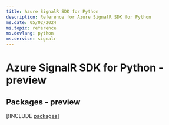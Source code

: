 ```yaml
---
title: Azure SignalR SDK for Python
description: Reference for Azure SignalR SDK for Python
ms.date: 05/02/2024
ms.topic: reference
ms.devlang: python
ms.service: signalr
---
```

# Azure SignalR SDK for Python - preview
## Packages - preview
[!INCLUDE [packages](signalr-index.md)]